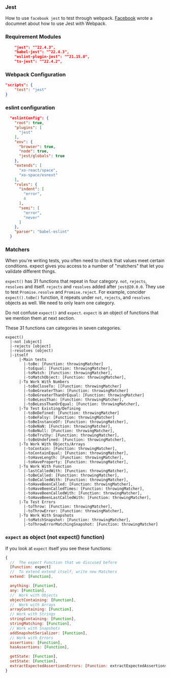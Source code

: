 ### Jest

How to use `facebook jest` to test through webpack.
[Facebook](https://facebook.github.io/jest/docs/en/webpack.html) wrote a documnet about how to use Jest with Webpack.

### Requirement Modules

```json
    "jest": "^22.4.3",
    "babel-jest": "^22.4.3",
    "eslint-plugin-jest": "^21.15.0",
    "ts-jest": "^22.4.2",
```

### Webpack Configuration

```json
"scripts": {
    "test": "jest"
}

```

### eslint configuration

```json
  "eslintConfig": {
    "root": true,
    "plugins": [
      "jest"
    ],
    "env": {
      "browser": true,
      "node": true,
      "jest/globals": true
    },
    "extends": [
      "xo-react/space",
      "xo-space/esnext"
    ],
    "rules": {
      "indent": [
        "error",
        4
      ],
      "semi": [
        "error",
        "never"
      ]
    },
    "parser": "babel-eslint"
  }
 ```

### Matchers

When you're writing tests, you often need to check that values meet certain conditions. expect gives you access to a number of "matchers" that let you validate different things.

`expect()` has 31 functions that repeat in four category. `not`, `rejects`, `resolves` and itself. `rejects` and `resolves` added after `jest@20.0.0`. They use to test `Promise.resolve` and `Promise.reject`. For example, concider `expect().toBe()` function, it repeats under `not`, `rejects`, and `resolves` objects as well.
We need to only learn one category.

Do not confuse `expect()` and `expect`. `expect` is an object of functions that we mention them at next section.

These 31 functions can categories in seven categories.

```text
expect()
  |-not [object]
  |-rejects [object]
  |-resolves (object)
  |-itself
      |-Main tests
        |-toBe: [Function: throwingMatcher]
        |-toEqual: [Function: throwingMatcher],
        |-toMatch: [Function: throwingMatcher],
        |-toMatchObject: [Function: throwingMatcher],
      |-To Work With Numbers
        |-toBeCloseTo: [[Function: throwingMatcher]
        |-toBeGreaterThan: [Function: throwingMatcher]
        |-toBeGreaterThanOrEqual: [Function: throwingMatcher]
        |-toBeLessThan: [Function: throwingMatcher],
        |-toBeLessThanOrEqual: [Function: throwingMatcher],
      |-To Test Existing/Defining
        |-toBeDefined: [Function: throwingMatcher]
        |-toBeFalsy: [Function: throwingMatcher]
        |-toBeInstanceOf: [Function: throwingMatcher],
        |-toBeNaN: [Function: throwingMatcher],
        |-toBeNull: [Function: throwingMatcher],
        |-toBeTruthy: [Function: throwingMatcher],
        |-toBeUndefined: [Function: throwingMatcher],
      |-To Work With Objects/Arrays
        |-toContain: [Function: throwingMatcher],
        |-toContainEqual: [Function: throwingMatcher],
        |-toHaveLength: [Function: throwingMatcher],
        |-toHaveProperty: [Function: throwingMatcher],
      |-To Work With Function
        |-lastCalledWith: [Function: throwingMatcher],
        |-toBeCalled: [Function: throwingMatcher],
        |-toBeCalledWith: [Function: throwingMatcher],
        |-toHaveBeenCalled: [Function: throwingMatcher],
        |-toHaveBeenCalledTimes: [Function: throwingMatcher],
        |-toHaveBeenCalledWith: [Function: throwingMatcher],
        |-toHaveBeenLastCalledWith: [Function: throwingMatcher],
      |-To Test Errors
        |-toThrow: [Function: throwingMatcher],
        |-toThrowError: [Function: throwingMatcher],
      |-To Work With Snapshots
        |-toMatchSnapshot: [Function: throwingMatcher],
        |-toThrowErrorMatchingSnapshot: [Function: throwingMatcher] 

```

### `expect` as object (not expect() function)

If you look at `expect` itself you see these functions:

```js
{
  //  The expect Function that we discused before
  [Function: expect]
  //  To extend extend itself, write new Matchers
  extend: [Function],

  anything: [Function],
  any: [Function],
  //  Work with Objects
  objectContaining: [Function],
  //  Work with Arrays
  arrayContaining: [Function],
  // Work with Strings
  stringContaining: [Function],
  stringMatching: [Function],
  // Work with Snapshots
  addSnapshotSerializer: [Function],
  // Work with Errors
  assertions: [Function],
  hasAssertions: [Function],

  getState: [Function],
  setState: [Function],
  extractExpectedAssertionsErrors: [Function: extractExpectedAssertionsErrors] 
}
```